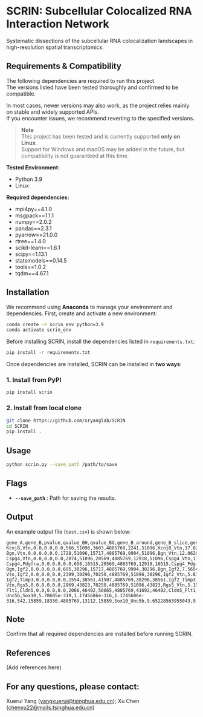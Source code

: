 # SCRIN: Subcellular Colocalized RNA Interaction Network

Systematic dissections of the subcellular RNA colocalization landscapes in high-resolution spatial transcriptomics.

## Requirements & Compatibility

The following dependencies are required to run this project.  
The versions listed have been tested thoroughly and confirmed to be compatible.  

In most cases, newer versions may also work, as the project relies mainly on stable and widely supported APIs.  
If you encounter issues, we recommend reverting to the specified versions.

> **Note**  
> This project has been tested and is currently supported **only on Linux**.  
> Support for Windows and macOS may be added in the future, but compatibility is not guaranteed at this time.

**Tested Environment:**
- Python 3.9
- Linux

**Required dependencies:**
- mpi4py==4.1.0  
- msgpack==1.1.1  
- numpy==2.0.2  
- pandas==2.3.1  
- pyarrow==21.0.0  
- rtree==1.4.0  
- scikit-learn==1.6.1  
- scipy==1.13.1  
- statsmodels==0.14.5  
- tools==1.0.2  
- tqdm==4.67.1  

## Installation

We recommend using **Anaconda** to manage your environment and dependencies.
First, create and activate a new environment:

```bash
conda create -n scrin_env python=3.9
conda activate scrin_env
```

Before installing SCRIN, install the dependencies listed in `requirements.txt`:

```bash
pip install -r requirements.txt
```

Once dependencies are installed, SCRIN can be installed in **two ways**:

### 1. Install from PyPI
```bash
pip install scrin
```

### 2. Install from local clone
```bash
git clone https://github.com/xryanglab/SCRIN
cd SCRIN
pip install .
```

## Usage

```bash
python scrin.py --save_path /path/to/save
```

## Flags

- **`--save_path`** : Path for saving the results.

## Output

An example output file (`test.csv`) is shown below:

```
gene_A,gene_B,pvalue,qvalue_BH,qvalue_BO,gene_B_around,gene_B_slice,gene_around,gene_slice,gene_A_N,gene_B_N,pair,enrichment_ratio
Kcnj8,Vtn,0.0,0.0,0.0,566,51096,3603,4885769,2241,51096,Kcnj8_Vtn,17.820363130077027,15.17803020428641,15.020977497702212
Bgn,Vtn,0.0,0.0,0.0,1728,51096,15717,4885769,9904,51096,Bgn_Vtn,12.062024287226444,10.84581394375585,10.512841372618968
Cspg4,Vtn,0.0,0.0,0.0,2074,51096,20569,4885769,12918,51096,Cspg4_Vtn,11.017065217111972,10.007031026811507,9.641433282377363
Cspg4,Pdgfra,0.0,0.0,0.0,658,16515,20569,4885769,12918,16515,Cspg4_Pdgfra,10.106358468927027,9.815047084194957,9.463832976934873
Bgn,Igf2,0.0,0.0,0.0,695,30296,15717,4885769,9904,30296,Bgn_Igf2,7.565480080472584,7.27515694909074,7.131202827107043
Vtn,Igf2,0.0,0.0,0.0,2309,30296,70250,4885769,51096,30296,Igf2_Vtn,5.813629355563021,5.655413409911846,5.300602558199196
Igf2,Timp3,0.0,0.0,0.0,1554,38561,41507,4885769,30296,38561,Igf2_Timp3,5.052599780665756,4.900872600692388,4.743668274521491
Vtn,Rgs5,0.0,0.0,0.0,2969,43823,70250,4885769,51096,43823,Rgs5_Vtn,5.157343774794808,4.981640519743338,4.711885124103652
Flt1,Cldn5,0.0,0.0,0.0,2066,46402,50865,4885769,41692,46402,Cldn5_Flt1,4.574565975489097,4.42937668412253,4.276687312341203
Unc5b,Sox10,5.78605e-319,1.1745686e-316,1.1745686e-316,542,15859,18330,4885769,13112,15859,Sox10_Unc5b,9.65228563955043,9.396446096907969,9.109487664186856
```

## Note

Confirm that all required dependencies are installed before running SCRIN.

## References

(Add references here)

## For any questions, please contact:
Xuerui Yang (yangxuerui@tsinghua.edu.cn); Xu Chen (chenxu22@mails.tsinghua.edu.cn)